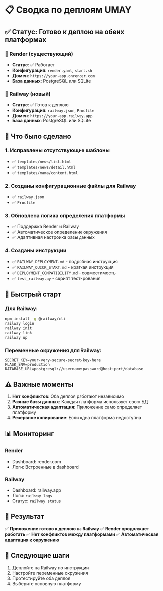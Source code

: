 # 📋 Сводка по деплоям UMAY

## ✅ Статус: Готово к деплою на обеих платформах

### 🎯 Render (существующий)
- **Статус**: ✅ Работает
- **Конфигурация**: `render.yaml`, `start.sh`
- **Домен**: `https://your-app.onrender.com`
- **База данных**: PostgreSQL или SQLite

### 🚀 Railway (новый)
- **Статус**: ✅ Готов к деплою
- **Конфигурация**: `railway.json`, `Procfile`
- **Домен**: `https://your-app.railway.app`
- **База данных**: PostgreSQL или SQLite

## 🔧 Что было сделано

### 1. Исправлены отсутствующие шаблоны
- ✅ `templates/news/list.html`
- ✅ `templates/news/detail.html`
- ✅ `templates/mama/content.html`

### 2. Созданы конфигурационные файлы для Railway
- ✅ `railway.json`
- ✅ `Procfile`

### 3. Обновлена логика определения платформы
- ✅ Поддержка Render и Railway
- ✅ Автоматическое определение окружения
- ✅ Адаптивная настройка базы данных

### 4. Созданы инструкции
- ✅ `RAILWAY_DEPLOYMENT.md` - подробная инструкция
- ✅ `RAILWAY_QUICK_START.md` - краткая инструкция
- ✅ `DEPLOYMENT_COMPATIBILITY.md` - совместимость
- ✅ `test_railway.py` - скрипт тестирования

## 🚀 Быстрый старт

### Для Railway:
```bash
npm install -g @railway/cli
railway login
railway init
railway link
railway up
```

### Переменные окружения для Railway:
```
SECRET_KEY=your-very-secure-secret-key-here
FLASK_ENV=production
DATABASE_URL=postgresql://username:password@host:port/database
```

## ⚠️ Важные моменты

1. **Нет конфликтов**: Оба деплоя работают независимо
2. **Разные базы данных**: Каждая платформа использует свою БД
3. **Автоматическая адаптация**: Приложение само определяет платформу
4. **Резервное копирование**: Если одна платформа недоступна

## 📊 Мониторинг

### Render
- Dashboard: render.com
- Логи: Встроенные в dashboard

### Railway
- Dashboard: railway.app
- Логи: `railway logs`
- Статус: `railway status`

## 🎉 Результат

✅ **Приложение готово к деплою на Railway**
✅ **Render продолжает работать**
✅ **Нет конфликтов между платформами**
✅ **Автоматическая адаптация к окружению**

## 📝 Следующие шаги

1. Деплойте на Railway по инструкции
2. Настройте переменные окружения
3. Протестируйте оба деплоя
4. Выберите основную платформу
